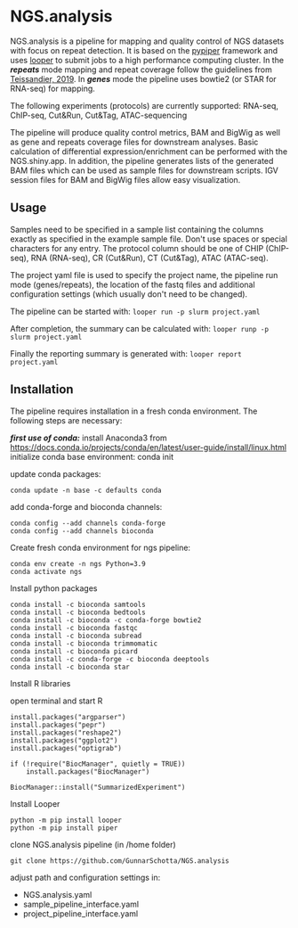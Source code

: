 # NGS.analysis

NGS.analysis is a pipeline for mapping and quality control of NGS datasets with focus on repeat detection. It is based on the [pypiper](http://pypiper.databio.org/en/latest/) framework and uses [looper](http://looper.databio.org/en/latest/) to submit jobs to a high performance computing cluster. In the ***repeats*** mode mapping and repeat coverage follow the guidelines from [Teissandier, 2019](https://mobilednajournal.biomedcentral.com/articles/10.1186/s13100-019-0192-1). In ***genes*** mode the pipeline uses bowtie2 (or STAR for RNA-seq) for mapping.

The following experiments (protocols) are currently supported: RNA-seq, ChIP-seq, Cut&Run, Cut&Tag, ATAC-sequencing

The pipeline will produce quality control metrics, BAM and BigWig as well as gene and repeats coverage files for downstream analyses. Basic calculation of differential expression/enrichment can be performed with the NGS.shiny.app. In addition, the pipeline generates lists of the generated BAM files which can be used as sample files for downstream scripts. IGV session files for BAM and BigWig files allow easy visualization.

## Usage

Samples need to be specified in a sample list containing the columns exactly as specified in the example sample file. Don't use spaces or special characters for any entry. The protocol column should be one of CHIP (ChIP-seq), RNA (RNA-seq), CR (Cut&Run), CT (Cut&Tag), ATAC (ATAC-seq).

The project yaml file is used to specify the project name, the pipeline run mode (genes/repeats), the location of the fastq files and additional configuration settings (which usually don't need to be changed).

The pipeline can be started with:
 ```looper run -p slurm project.yaml```

After completion, the summary can be calculated with:
 ```looper runp -p slurm project.yaml```

Finally the reporting summary is generated with:
 ```looper report project.yaml```

## Installation

The pipeline requires installation in a fresh conda environment. The following steps are necessary:

***first use of conda:*** install Anaconda3 from https://docs.conda.io/projects/conda/en/latest/user-guide/install/linux.html
initialize conda base environment:
    conda init

update conda packages:

    conda update -n base -c defaults conda

add conda-forge and bioconda channels:

    conda config --add channels conda-forge
    conda config --add channels bioconda

Create fresh conda environment for ngs pipeline:

    conda env create -n ngs Python=3.9
    conda activate ngs

Install python packages

    conda install -c bioconda samtools
    conda install -c bioconda bedtools
    conda install -c bioconda -c conda-forge bowtie2
    conda install -c bioconda fastqc
    conda install -c bioconda subread
    conda install -c bioconda trimmomatic
    conda install -c bioconda picard
    conda install -c conda-forge -c bioconda deeptools
    conda install -c bioconda star

Install R libraries

open terminal and start R

    install.packages("argparser")
    install.packages("pepr")
    install.packages("reshape2")
    install.packages("ggplot2")
    install.packages("optigrab")

    if (!require("BiocManager", quietly = TRUE))
        install.packages("BiocManager")

    BiocManager::install("SummarizedExperiment")

Install Looper

    python -m pip install looper
    python -m pip install piper

clone NGS.analysis pipeline (in /home folder)

    git clone https://github.com/GunnarSchotta/NGS.analysis

adjust path and configuration settings in:
* NGS.analysis.yaml
* sample_pipeline_interface.yaml
* project_pipeline_interface.yaml
